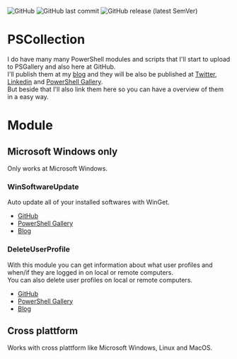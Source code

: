 ![GitHub](https://img.shields.io/github/license/rstolpe/PSCollection?style=plastic) ![GitHub last commit](https://img.shields.io/github/last-commit/rstolpe/PSCollection?style=plastic) ![GitHub release (latest SemVer)](https://img.shields.io/github/v/release/rstolpe/PSCollection?sort=semver&style=plastic)  
  
# PSCollection
I do have many many PowerShell modules and scripts that I'll start to upload to PSGallery and also here at GitHub.  
I'll publish them at my [blog](https://stolpe.io) and they will be also be published at [Twitter](https://twitter.com/rstolpes), [Linkedin](https://www.linkedin.com/in/rstolpe/) and [PowerShell Gallery](https://www.powershellgallery.com/profiles/rstolpe).  
But beside that I'll also link them here so you can have a overview of them in a easy way.  
  
# Module
## Microsoft Windows only
Only works at Microsoft Windows.
### WinSoftwareUpdate
Auto update all of your installed softwares with WinGet.  
* [GitHub](https://github.com/rstolpe/WinSoftwareUpdate)
* [PowerShell Gallery](https://www.powershellgallery.com/packages/WinSoftwareUpdate)
* [Blog](https://stolpe.io/lets-auto-update-our-windows-softwares-with-powershell/)

### DeleteUserProfile
With this module you can get information about what user profiles and when/if they are logged in on local or remote computers.  
You can also delete user profiles on local or remote computers.
* [GitHub](https://github.com/rstolpe/DeleteUserProfile)
* [PowerShell Gallery](https://www.powershellgallery.com/packages/DeleteUserProfile)
* [Blog](https://stolpe.io/delete-user-profiles-with-powershell/)

## Cross plattform
Works with cross plattform like Microsoft Windows, Linux and MacOS.